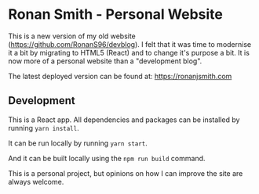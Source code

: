 # Ronan Smith - Personal Website

This is a new version of my old website (https://github.com/RonanS96/devblog). I felt that it was time to modernise it a bit by migrating to HTML5 (React) and to change it's purpose a bit. It is now more of a personal website than a "development blog".

The latest deployed version can be found at:
https://ronanjsmith.com

## Development

This is a React app. All dependencies and packages can be installed by running `yarn install`.


It can be run locally by running `yarn start`.

And it can be built locally using the `npm run build` command.

This is a personal project, but opinions on how I can improve the site are always welcome.
